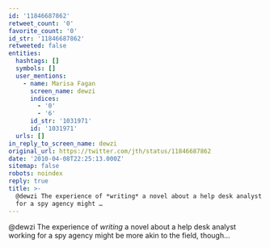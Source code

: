 ```yaml
---
id: '11846687862'
retweet_count: '0'
favorite_count: '0'
id_str: '11846687862'
retweeted: false
entities:
  hashtags: []
  symbols: []
  user_mentions:
    - name: Marisa Fagan
      screen_name: dewzi
      indices:
        - '0'
        - '6'
      id_str: '1031971'
      id: '1031971'
  urls: []
in_reply_to_screen_name: dewzi
original_url: https://twitter.com/jth/status/11846687862
date: '2010-04-08T22:25:13.000Z'
sitemap: false
robots: noindex
reply: true
title: >-
  @dewzi The experience of *writing* a novel about a help desk analyst working
  for a spy agency might …
---
```


@dewzi The experience of *writing* a novel about a help desk analyst working for a spy agency might be more akin to the field, though...